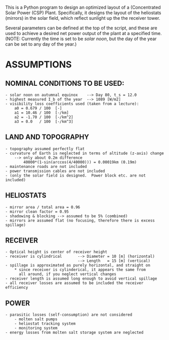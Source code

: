 This is a Python program to design an optimized layout of a (Concentrated Solar
Power (CSP) Plant.  Specifically, it designs the layout of the heliostats
(mirrors) in the solar field, which reflect sunlight up the the receiver tower.

Several parameters can be defined at the top of the script, and these are used
to achieve a desired net power output of the plant at a specified time.
(NOTE: Currently the time is set to be *solar noon*, but the day of the year can
be set to any day of the year.)

# ASSUMPTIONS
## NOMINAL CONDITIONS TO BE USED:
    - solar noon on autumnal equinox    --> Day 80, t_s = 12.0
    - highest measured I_b of the year  --> 1089 [W/m2]
    - visibility loss coefficients used (taken from a lecture):
        a0 = 0.679 / 100  [-]
        a1 = 10.46 / 100  [-/km]
        a2 = -1.70 / 100  [-/km^2]
        a3 = 0.0   / 100  [-/km^3]

## LAND AND TOPOGRAPHY
    - topography assumed perfectly flat
    - curvature of Earth is neglected in terms of altitude (z-axis) change
        --> only about 0.2m difference
            40000*(1-sin(arccos(4/40000))) = 0.00019km (0.19m)
    - maintenance roads are not included
    - power transmission cables are not included
    - (only the solar field is designed.  Power block etc. are not included)

## HELIOSTATS
    - mirror area / total area = 0.96
    - mirror clean factor = 0.95
    - shadowing & blocking --> assumed to be 5% (combined)
    - mirrors are assumed flat (no focusing, therefore there is excess spillage)

## RECEIVER
    - Optical height is center of receiver height
    - receiver is cylindrical       --> Diameter = 10 [m] (horizontal)
                                    --> Length   = 15 [m] (vertical)
    - spillage is approximated as purely horizontal, and straight on
        * since receiver is cylinderical, it appears the same from
          all around, if you neglect vertical changes
    - receiver length is assumed long enough to avoid vertical spillage
    - all receiver losses are assumed to be included the receiver efficiency

## POWER
    - parasitic losses (self-consumption) are not considered
        - molten salt pumps
        - heliostat tracking system
        - monitoring system
    - energy losses from molten salt storage system are neglected
